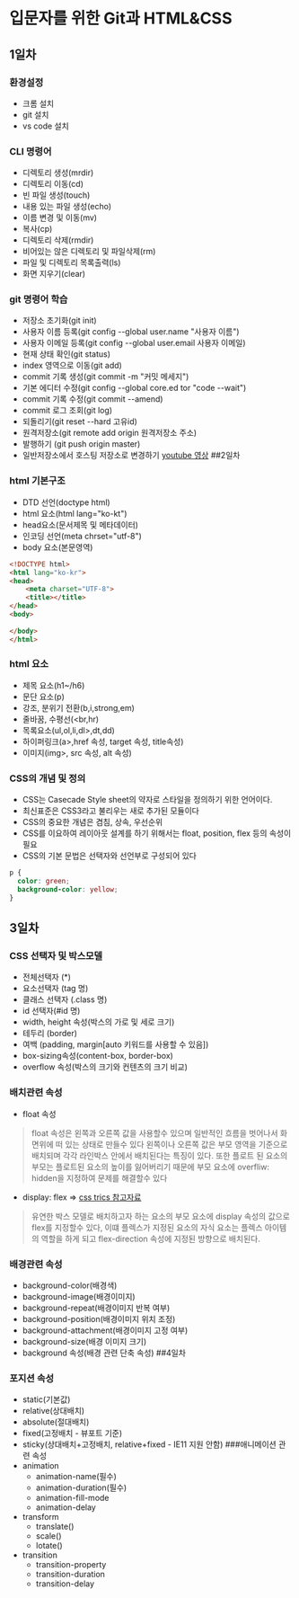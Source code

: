 # 입문자를 위한 Git과 HTML&CSS
## 1일차
### 환경설정
- 크롬 설치
- git 설치
- vs code 설치
### CLI 명령어
- 디렉토리 생성(mrdir)
- 디렉토리 이동(cd)
- 빈 파일 생성(touch)
- 내용 있는 파일 생성(echo)
- 이름 변경 및 이동(mv)
- 복사(cp)
- 디렉토리 삭제(rmdir)
- 비어있는 않은 디렉토리 및 파일삭제(rm)
- 파일 및 디렉토리 목록출력(ls)
- 화면 지우기(clear)
### git 명령어 학습
- 저장소 초기화(git init)
- 사용자 이름 등록(git config --global user.name "사용자 이름")
- 사용자 이메일 등록(git config --global user.email 사용자 이메일)
- 현재 상태 확인(git status)
- index 영역으로 이동(git add)
- commit 기록 생성(git commit -m "커밋 메세지")
- 기본 에디터 수정(git config --global core.ed tor "code --wait")
- commit 기록 수정(git commit --amend)
- commit 로그 조회(git log)
- 되돌리기(git reset --hard 고유id)
- 원격저장소(git remote add origin 원격저장소 주소)
- 발행하기 (git push origin master)
- 일반저장소에서 호스팅 저장소로 변경하기 [youtube 영상](https://youtu.be/SNnfbf-LJz4)
##2일차
### html 기본구조
- DTD 선언(doctype html)
- html 요소(html lang="ko-kt")
- head요소(문서제목 및 메타데이터)
- 인코딩 선언(meta chrset="utf-8")
- body 요소(본문영역)

```html
<!DOCTYPE html>
<html lang="ko-kr">
<head>
    <meta charset="UTF-8">
    <title></title>
</head>
<body>
    
</body>
</html>
```

### html 요소
- 제목 요소(h1~/h6)
- 문단 요소(p)
- 강조, 분위기 전환(b,i,strong,em)
- 줄바꿈, 수평선(<br,hr)
- 목록요소(ul,ol,li,dl>,dt,dd) 
- 하이퍼링크(a>,href 속성, target 속성, title속성)
- 이미지(img>, src 속성, alt 속성)
### CSS의 개념 및 정의
- CSS는 Casecade Style sheet의 약자로 스타일을 정의하기 위한 언어이다.
- 최신표준은 CSS3라고 불리우는 새로 추가된 모듈이다
- CSS의 중요한 개념은 겸침, 상속, 우선순위
- CSS를 이요하여 레이아웃 설계를 하기 위해서는 float, position, flex 등의 속성이 필요
- CSS의 기본 문법은 선택자와 선언부로 구성되어 있다

```css
p {
  color: green;
  background-color: yellow;
}
```

## 3일차
### CSS 선택자 및 박스모델
- 전체선택자 (*)
- 요소선택자 (tag 명)
- 클래스 선택자 (.class 명)
- id 선택자(#id 명)
- width, height 속성(박스의 가로 및 세로 크기)
- 테두리 (border)
- 여백 (padding, margin[auto 키워드를 사용할 수 있음])
- box-sizing속성(content-box, border-box)
- overflow 속성(박스의 크기와 컨텐츠의 크기 비교) 
### 배치관련 속성
- float 속성
> float 속성은 왼쪽과 오른쪽 값을 사용할수 있으며 일반적인 흐름을 벗어나서 화면위에 떠 있는 상태로 만들수 있다 왼쪽이나 오른쪽 값은 부모 영역을 기준으로 배치되며 각각 라인박스 안에서 배치된다는 특징이 있다. 또한 플로트 된 요소의 부모는 플로트된 요소의 높이를 잃어버리기 때문에 부모 요소에 overfliw: hidden을 지정하여 문제를 해결할수 있다
- display: flex => [css trics 참고자료](https://css-tricks.com/snippets/css/a-guide-to-flexbox/)
> 유연한 박스 모델로 배치하고자 하는 요소의 부모 요소에 display 속성의 값으로 flex를 지정할수 있다, 이떄 플렉스가 지정된 요소의 자식 요소는 플렉스 아이템의 역할을 하게 되고 flex-direction 속성에 지정된 방향으로 배치된다.
### 배경관련 속성
- background-color(배경색)
- background-image(배경이미지)
- background-repeat(배경이미지 반복 여부)
- background-position(배경이미지 위치 조정)
- background-attachment(배경이미지 고정 여부)
- background-size(배경 이미지 크기)
- background 속성(배경 관련 단축 속성)
##4일차
### 포지션 속성
- static(기본값)
- relative(상대배치)
- absolute(절대배치)
- fixed(고정배치 - 뷰포트 기준)
- sticky(상대배치+고정배치, relative+fixed - IE11 지원 안함)
###애니메이션 관련 속성
- animation
  + animation-name(필수)
  + animation-duration(필수) 
  + animation-fill-mode
  + animation-delay
- transform
  + translate()
  + scale()
  + lotate()
- transition
  + transition-property
  + transition-duration
  + transition-delay
  